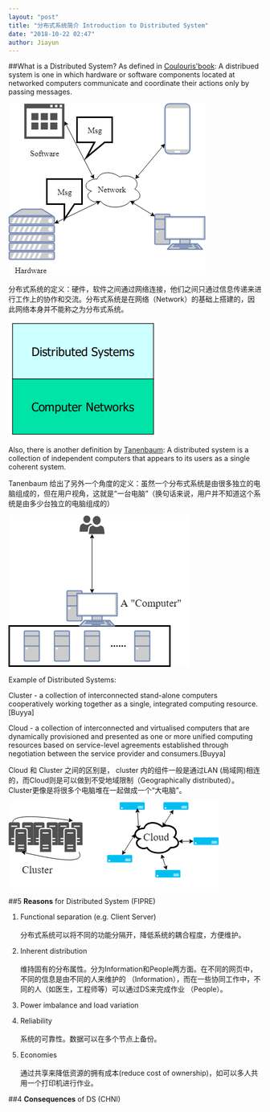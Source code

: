 ```yaml
---
layout: "post"
title: "分布式系统简介 Introduction to Distributed System"
date: "2018-10-22 02:47"
author: Jiayun
---
```


##What is a Distributed System?
As defined in [Coulouris'book](http://www.gecg.in/papers/ds5thedn.pdf):
A distribued system is one in which hardware or software components located at networked computers communicate and coordinate their actions only by passing messages.

![Distributed System](/assets/ds_concept.png)

分布式系统的定义：硬件，软件之间通过网络连接，他们之间只通过信息传递来进行工作上的协作和交流。分布式系统是在网络（Network）的基础上搭建的，因此网络本身并不能称之为分布式系统。

![network](/assets/network.png)

Also, there is another definition by [Tanenbaum](http://barbie.uta.edu/~jli/Resources/MapReduce&Hadoop/Distributed%20Systems%20Principles%20and%20Paradigms.pdf): A distributed system is a collection of independent computers that
appears to its users as a single coherent system.

Tanenbaum 给出了另外一个角度的定义：虽然一个分布式系统是由很多独立的电脑组成的，但在用户视角，这就是“一台电脑”（换句话来说，用户并不知道这个系统是由多少台独立的电脑组成的）

![Distributed System](/assets/ds_concept_2.png)

Example of Distributed Systems:

Cluster - a collection of interconnected stand-alone computers cooperatively
working together as a single, integrated computing resource. [Buyya]

Cloud - a collection of
interconnected and virtualised computers that are dynamically
provisioned and presented as one or more unified computing
resources based on service-level agreements established through
negotiation between the service provider and consumers.[Buyya]

Cloud 和 Cluster 之间的区别是， cluster 内的组件一般是通过LAN (局域网)相连的，而Cloud则是可以做到不受地域限制（Geographically distributed）。Cluster更像是将很多个电脑堆在一起做成一个“大电脑”。

![Distributed System](/assets/cluster_cloud.png)

##5 **Reasons** for Distributed System (FIPRE)

1.  Functional separation (e.g. Client Server) <br><br>
分布式系统可以将不同的功能分隔开，降低系统的耦合程度，方便维护。<br>

2.  Inherent distribution <br><br>
维持固有的分布属性。分为Information和People两方面。在不同的网页中，不同的信息是由不同的人来维护的 （Information），而在一些协同工作中，不同的人（如医生，工程师等）可以通过DS来完成作业 （People）。

3.  Power imbalance and load variation

4.  Reliability<br><br>
系统的可靠性。数据可以在多个节点上备份。

5.  Economies<br><br>
通过共享来降低资源的拥有成本(reduce cost of ownership)，如可以多人共用一个打印机进行作业。

##4 **Consequences** of DS (CHNI)

